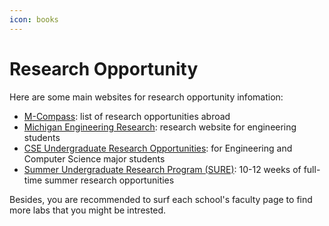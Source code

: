 ```yaml
---
icon: books
---
```


# Research Opportunity

Here are some main websites for research opportunity infomation:

* [M-Compass](https://mcompass.umich.edu/index.cfm): list of research opportunities abroad
* [Michigan Engineering Research](https://www.engin.umich.edu/research/): research website for engineering students
* [CSE Undergraduate Research Opportunities](https://cse.engin.umich.edu/academics/undergraduate/undergraduate-resources-and-opportunities/undergraduate-research/): for Engineering and Computer Science major students
* [Summer Undergraduate Research Program (SURE)](https://sure.engin.umich.edu/): 10-12 weeks of full-time summer research opportunities

Besides, you are recommended to surf each school's faculty page to find more labs that you might be intrested.
